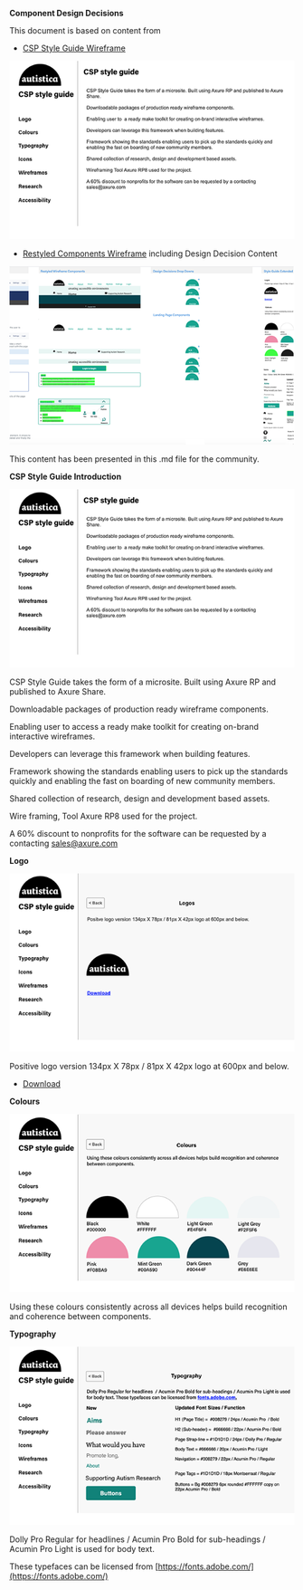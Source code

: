 **Component Design Decisions**

This document is based on content from 

* [CSP Style Guide Wireframe](https://1a5zsg.axshare.com)

![alt text](https://github.com/alan-turing-institute/AutisticaPlatformPrototype/blob/documentation/images/sg-1-introduction.png)

* [Restyled Components Wireframe](https://va2y2z.axshare.com) including Design Decision Content

![alt text](https://github.com/alan-turing-institute/AutisticaPlatformPrototype/blob/documentation/images/1_comp.png)

This content has been presented in this .md file for the community. 

**CSP Style Guide Introduction**

![alt text](https://github.com/alan-turing-institute/AutisticaPlatformPrototype/blob/documentation/images/sg-1-introduction.png)

CSP Style Guide takes the form of a microsite. Built using Axure RP and published to Axure Share.

Downloadable packages of production ready wireframe components. 

Enabling user to  access a ready make toolkit for creating on-brand interactive wireframes.

Developers can leverage this framework when building features.

Framework showing the standards enabling users to pick up the standards quickly and enabling the fast on boarding of new community members.

Shared collection of research, design and development based assets.

Wire framing, Tool Axure RP8 used for the project.

A 60% discount to nonprofits for the software can be requested by a contacting sales@axure.com

**Logo**


![alt text](https://github.com/alan-turing-institute/AutisticaPlatformPrototype/blob/documentation/images/sg-2-logo.png)

Positive logo version 134px X 78px / 81px X 42px logo at 600px and below.

* [Download](https://github.com/alan-turing-institute/AutisticaCitizenScience/blob/master/platform-designs/wireframes/logo.svg)

**Colours**

![alt text](https://github.com/alan-turing-institute/AutisticaPlatformPrototype/blob/documentation/images/sg-3-colour.png)

Using these colours consistently across all devices helps build recognition and coherence between components.

**Typography**

![alt text](https://github.com/alan-turing-institute/AutisticaPlatformPrototype/blob/documentation/images/sg-4-typography.png)

Dolly Pro Regular for headlines  / Acumin Pro Bold for sub-headings / Acumin Pro Light is used for body text. 

These typefaces can be licensed from [https://fonts.adobe.com/](https://fonts.adobe.com/)

